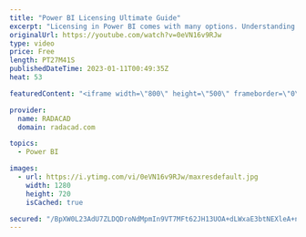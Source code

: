 ```yaml
---
title: "Power BI Licensing Ultimate Guide"
excerpt: "Licensing in Power BI comes with many options. Understanding which features are included in which licensing plan is always a question for users. In this video, you will learn about all the different licensing plans in Power BI, the scenarios for which to use the licensing, and scenarios for which you"
originalUrl: https://youtube.com/watch?v=0eVN16v9RJw
type: video
price: Free
length: PT27M41S
publishedDateTime: 2023-01-11T00:49:35Z
heat: 53

featuredContent: "<iframe width=\"800\" height=\"500\" frameborder=\"0\" src=\"https://www.youtube.com/embed/0eVN16v9RJw\" allow=\"accelerometer; autoplay; encrypted-media; gyroscope; picture-in-picture\" allowfullscreen></iframe>"

provider:
  name: RADACAD
  domain: radacad.com

topics:
  - Power BI

images:
  - url: https://i.ytimg.com/vi/0eVN16v9RJw/maxresdefault.jpg
    width: 1280
    height: 720
    isCached: true

secured: "/BpXW0L23AdU7ZLDQDroNdMpmIn9VT7MFt62JH13UOA+dLWxaE3btNEXleA+nwQyJrdajenWUyhxGdO2uwwjVYqkjOCUqd/uGXV81n6Ld/DoOLBSTF7h91YRFlKx9FbwhG6YwKwiD9gi8cv/b4/rXAkQyJ3X627gvU8imOpfSE/BigBWrJMF+fyYET9VgYtdUD4zuSSduk9xuX/uOoGcJzdTE19fglYTHoe/WbbOftcjguAxt95+jPqITm+bQI84nzZaedz/zo6F5uS9ZtZaYtb23JqL3Zykw3k2ifwnBNcaqwKaJifqKUKJ1SA1pTcnCO0ZUUADCPvECg2S7IGN1KNDJ5d4UoSM+pgemsGBFgP3Ld2mo04sUf9NNJyBF7wQ2Dd2jefp3t5DNVDFQ5lzuo53QtXIBUu+9TZYtZNrnYY=;X5laq+qVF5gyg41rEgo2zA=="
---
```


